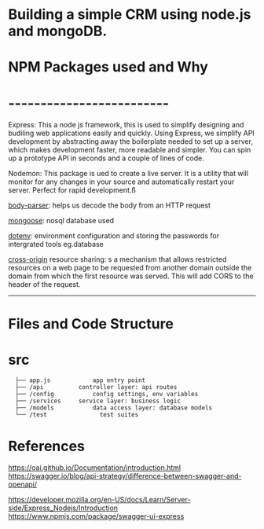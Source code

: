 # Building a simple CRM using node.js and mongoDB. 

# NPM Packages used and Why
# -------------------------


Express: This a node js framework, this is used to simplify designing and budiling web applications easily and quickly.
Using Express, we simplify API development by abstracting away the boilerplate needed to set up a server, which makes development faster, more readable and simpler. You can spin up a prototype API in seconds and a couple of lines of code.

Nodemon: This package is ued to create a live server. It is a utility that will monitor for any changes in your source and automatically restart your server. Perfect for rapid development.ß

 [body-parser](https://www.npmjs.com/package/body-parser): helps us decode the body from an HTTP request

 [mongoose](https://www.npmjs.com/package/mongoose): nosql database used

 [dotenv](https://www.npmjs.com/package/dotenv): environment configuration and storing the passwords for intergrated tools eg.database

 [cross-origin](https://www.npmjs.com/package/cors) resource sharing: s a mechanism that allows restricted resources on a web page to be requested from another domain outside the domain from which the first resource was served. This will add CORS to the header of the request.

-------------------------

# Files and Code Structure
   # src
      ├── app.js			app entry point
      ├── /api			controller layer: api routes
      ├── /config			config settings, env variables
      ├── /services		service layer: business logic
      ├── /models			data access layer: database models	
      └── /test               test suites

# References

https://oai.github.io/Documentation/introduction.html
https://swagger.io/blog/api-strategy/difference-between-swagger-and-openapi/

https://developer.mozilla.org/en-US/docs/Learn/Server-side/Express_Nodejs/Introduction
https://www.npmjs.com/package/swagger-ui-express
